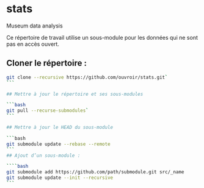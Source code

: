 # stats
Museum data analysis

Ce répertoire de travail utilise un sous-module pour les données qui ne sont pas en accès ouvert.

## Cloner le répertoire :

````bash
git clone --recursive https://github.com/ouvroir/stats.git`
```

## Mettre à jour le répertoire et ses sous-modules

```bash
git pull --recurse-submodules`
```

## Mettre à jour le HEAD du sous-module

```bash
git submodule update --rebase --remote
```
## Ajout d’un sous-module :

````bash
git submodule add https://github.com/path/submodule.git src/_name
git submodule update --init --recursive
```
